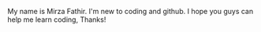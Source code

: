 My name is Mirza Fathir. I'm new to coding and github. I hope you guys can help me learn coding, Thanks!

<!---
mirzafathir/mirzafathir is a ✨ special ✨ repository because its `README.md` (this file) appears on your GitHub profile.
You can click the Preview link to take a look at your changes.
--->

